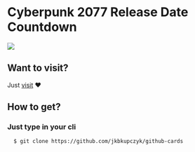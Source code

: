 # Cyberpunk 2077 Release Date Countdown

![](https://github.com/jkbkupczyk/cyberpunk-countdown-timer/blob/main/img/readme.PNG)

## Want to visit?

Just <a href="https://jkbkupczyk.github.io/cyberpunk-countdown-timer/" target="_blank" rel="noopener noreferrer">visit</a> ❤

## How to get?

### Just type in your cli

```git
  $ git clone https://github.com/jkbkupczyk/github-cards
```

